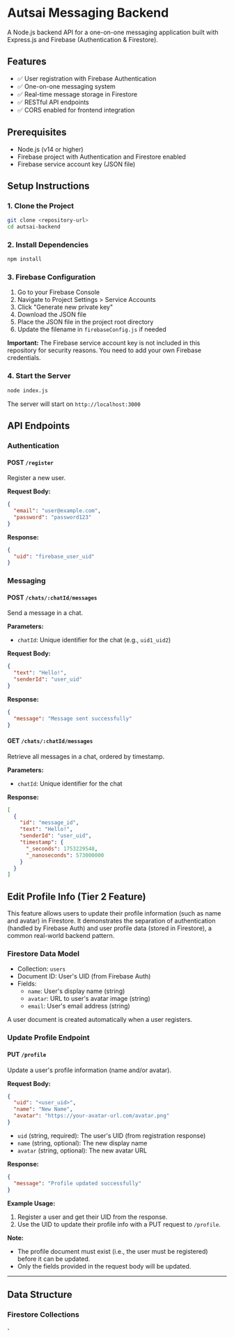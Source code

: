 # Autsai Messaging Backend

A Node.js backend API for a one-on-one messaging application built with Express.js and Firebase (Authentication & Firestore).

## Features

- ✅ User registration with Firebase Authentication
- ✅ One-on-one messaging system
- ✅ Real-time message storage in Firestore
- ✅ RESTful API endpoints
- ✅ CORS enabled for frontend integration

## Prerequisites

- Node.js (v14 or higher)
- Firebase project with Authentication and Firestore enabled
- Firebase service account key (JSON file)

## Setup Instructions

### 1. Clone the Project
```bash
git clone <repository-url>
cd autsai-backend
```

### 2. Install Dependencies
```bash
npm install
```

### 3. Firebase Configuration
1. Go to your Firebase Console
2. Navigate to Project Settings > Service Accounts
3. Click "Generate new private key"
4. Download the JSON file
5. Place the JSON file in the project root directory
6. Update the filename in `firebaseConfig.js` if needed

**Important:** The Firebase service account key is not included in this repository for security reasons. You need to add your own Firebase credentials.

### 4. Start the Server
```bash
node index.js
```

The server will start on `http://localhost:3000`

## API Endpoints

### Authentication

#### POST `/register`
Register a new user.

**Request Body:**
```json
{
  "email": "user@example.com",
  "password": "password123"
}
```

**Response:**
```json
{
  "uid": "firebase_user_uid"
}
```

### Messaging

#### POST `/chats/:chatId/messages`
Send a message in a chat.

**Parameters:**
- `chatId`: Unique identifier for the chat (e.g., `uid1_uid2`)

**Request Body:**
```json
{
  "text": "Hello!",
  "senderId": "user_uid"
}
```

**Response:**
```json
{
  "message": "Message sent successfully"
}
```

#### GET `/chats/:chatId/messages`
Retrieve all messages in a chat, ordered by timestamp.

**Parameters:**
- `chatId`: Unique identifier for the chat

**Response:**
```json
[
  {
    "id": "message_id",
    "text": "Hello!",
    "senderId": "user_uid",
    "timestamp": {
      "_seconds": 1753229548,
      "_nanoseconds": 573000000
    }
  }
]
```

## Edit Profile Info (Tier 2 Feature)

This feature allows users to update their profile information (such as name and avatar) in Firestore. It demonstrates the separation of authentication (handled by Firebase Auth) and user profile data (stored in Firestore), a common real-world backend pattern.

### Firestore Data Model
- Collection: `users`
- Document ID: User's UID (from Firebase Auth)
- Fields:
  - `name`: User's display name (string)
  - `avatar`: URL to user's avatar image (string)
  - `email`: User's email address (string)

A user document is created automatically when a user registers.

### Update Profile Endpoint

#### PUT `/profile`
Update a user's profile information (name and/or avatar).

**Request Body:**
```json
{
  "uid": "<user_uid>",
  "name": "New Name",
  "avatar": "https://your-avatar-url.com/avatar.png"
}
```

- `uid` (string, required): The user's UID (from registration response)
- `name` (string, optional): The new display name
- `avatar` (string, optional): The new avatar URL

**Response:**
```json
{
  "message": "Profile updated successfully"
}
```

**Example Usage:**
1. Register a user and get their UID from the response.
2. Use the UID to update their profile info with a PUT request to `/profile`.

**Note:**
- The profile document must exist (i.e., the user must be registered) before it can be updated.
- Only the fields provided in the request body will be updated.

---

## Data Structure

### Firestore Collections

#### `